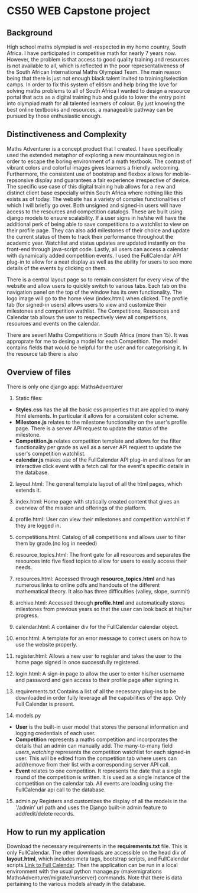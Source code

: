 # CS50 WEB Capstone project

## Background
High school maths olympiad is well-respected in my home country, South Africa. I have participated in competitive math for nearly 7 years now. However, the problem is that access to good quality training and resources is not available to all, which is reflected in the poor representativeness of the South African International Maths Olympiad Team. The main reason being that there is just not enough black talent invited to training/selection camps. In order to fix this system of elitism and help bring the love for solving maths problems to all of South Africa I wanted to design a resource portal that acts as a digital training hub and guide to lower the entry point into olympiad math for all talented learners of colour. By just knowing the best online textbooks and resources, a manageable pathway can be pursued by those enthusiastic enough.

## Distinctiveness and Complexity
Maths Adventurer is a concept product that I created. I have specifically used the extended metaphor of exploring a new mountainous region in order to escape the boring environment of a math textbook. The contrast of vibrant colors and colorful images gives learners a friendly welcoming. Furthermore, the consistent use of bootstrap and flexbox allows for mobile-repsonsive display and guarantees a fair experience irrespective of device. The specific use case of this digital training hub allows for a new and distinct client base especially within South Africa where nothing like this exists as of today.  The website has a variety of complex functionalities of which I will briefly go over. Both unsigned and signed-in users will have access to the resources and competition catalogs. These are built using django models to ensure scalability. If a user signs in he/she will have the additional perk of being able to save competitions to a watchlist to view on their profile page. They can also add milestones of their choice and update the current status of them to track their performance throughout the academic year. Watchlist and status updates are updated instantly on the front-end through java-script code. Lastly, all users can access a calendar with dynamically added competition events. I used the FullCalendar API plug-in to allow for a neat display as well as the ability for users to see more details of the events by clicking on them. 

There is a central layout page so to remain consistent for every view of the website and allow users to quickly switch to various tabs. Each tab on the navigation panel on the top of the window has its own functionality. The logo image will go to the home view (index.html) when clicked. The profile tab (for signed-in users) allows users to view and customize their milestones and competition wathlist. The Competitions, Resources and Calendar tab allows the user to respectively view all competitions, resources and events on the calendar. 

There are severl Maths Competitions in South Africa (more than 15). It was approprate for me to desing a model for each Competition. The model contains fields that would be helpful for the user and for categorising it. In the resource tab there is also 


## Overview of files
There is only one django app: MathsAdventurer
1. Static files:
- **Styles.css** has the all the basic css properties that are applied to many html elements. In particular it allows for a consistent color scheme.
- **Milestone.js** relates to the milestone functionality on the user's profile page. There is a server API request to update the status of the milestone. 
- **Competition.js** relates competition template and allows for the filter functionality per grade  as well as a server API request to update the user's competition watchlist. 
- **calendar.js** makes use of the FullCalendar API plug-in and allows for an interactive click event with a fetch call for the event's specific details in the database. 

2. layout.html: 
    The general template layout of all the html pages, which extends it.

3. index.html: 
    Home page with statically created content that gives an overview of the mission and offerings of the platform. 

4. profile.html: 
    User can view their milestones and competition watchlist if they are logged in.

5. competitions.html: 
    Catalog of all competitions and allows user to filter them by grade.(no log in needed)

6. resource_topics.html: 
    The front gate for all resources and separates the resources into five fixed topics to allow for users to easily access their needs.

7. resources.html: 
    Accessed through **resource_topics.html** and has numerous links to online pdfs and handouts of the different mathematical theory. It also has three difficulties (valley, slope, summit)

8. archive.html:
    Accessed through **profile.html** and automatically stores milestones from previous years so that the user can look back at his/her progress. 

9. calendar.html:
    A container div for the FullCalendar calendar object.

10. error.html:
    A template for an error message to correct users on how to use the website properly.

11. register.html:
    Allows a new user to register and takes the user to the home page signed in once successfully registered. 

12. login.html:
    A sign-in page to allow the user to enter his/her username and password and gain access to their profile page after signing in.

13. requirements.txt
    Contains a list of all the necessary plug-ins to be downloaded in order fully leverage all the capabilities of the app. Only Full Calendar is present.

14. models.py
- **User** is the built-in user model that stores the personal information and logging credentials of each user. 
- **Competition** represents a maths competition and incorporates the details that an admin can manually add. The many-to-many field *users_watching* represents the competition watchlist for each signed-in user. This will be edited from the competition tab where users can add/remove from their list with a corresponding server API call. 
- **Event** relates to one competition. It represents the date that a single round of the competition is written. It is used as a single instance of the competition on the calendar tab. All events are loading using the FullCalendar api call to the database. 

15. admin.py
    Registers and customizes the display of all the models in the '/admin' url path and uses the Django built-in admin feature to add/edit/delete records. 

## How to run my application
Download the necessary requirements in the **requirements.txt** file. This is only FullCalendar. The other downloads are accessible on the head div of **layout.html**, which includes meta tags, bootstrap scripts, and FullCalendar scripts.[Link to Full Calendar](https://fullcalendar.io/docs/view-api). Then the application can be run in a local environment with the usual 
python manage.py (makemigrations MathsAdventurer/migrate/runserver) commands. Note that there is data pertaining to the various models already in the database. 


 